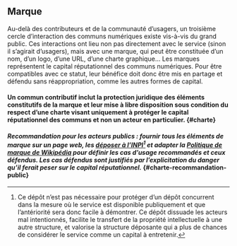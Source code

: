 ## Marque

Au-delà des contributeurs et de la communauté d’usagers, un troisième cercle d’interaction des communs numériques existe vis-à-vis du grand public. Ces interactions ont lieu non pas directement avec le service (sinon il s’agirait d’usagers), mais avec une marque, qui peut être constituée d’un nom, d’un logo, d’une URL, d’une charte graphique… Les marques représentent le capital réputationnel des communs numériques. Pour être compatibles avec ce statut, leur bénéfice doit donc être mis en partage et défendu sans réappropriation, comme les autres formes de capital.

#### Un commun contributif inclut la protection juridique des éléments constitutifs de la marque et leur mise à libre disposition sous condition du respect d’une charte visant uniquement à protéger le capital réputationnel des communs et non un acteur en particulier. {#charte}

#### _Recommandation pour les acteurs publics : fournir tous les éléments de marque sur un page web, les [déposer à l’INPI](https://www.inpi.fr/fr/services-et-prestations/depot-de-marque-en-ligne)[^20] et adapter la [Politique de marque de Wikipédia](https://meta.wikimedia.org/wiki/Trademark_policy/fr#policy) pour définir les cas d’usage recommandés et ceux défendus. Les cas défendus sont justifiés par l’explicitation du danger qu’il ferait peser sur le capital réputationnel._ {#charte-recommandation-public}

[^20]: Ce dépôt n’est pas nécessaire pour protéger d’un dépôt concurrent dans la mesure où le service est disponible publiquement et que l’antériorité sera donc facile à démontrer. Ce dépôt dissuade les acteurs mal intentionnés, facilite le transfert de la propriété intellectuelle à une autre structure, et valorise la structure déposante qui a plus de chances de considérer le service comme un capital à entretenir.
